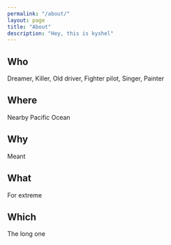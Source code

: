 ```yaml
---
permalink: "/about/"
layout: page
title: "About"
description: "Hey, this is kyshel"
---
```


## Who
Dreamer, Killer, Old driver, Fighter pilot, Singer, Painter

## Where
Nearby Pacific Ocean

## Why
Meant

## What
For extreme 

## Which
The long one



